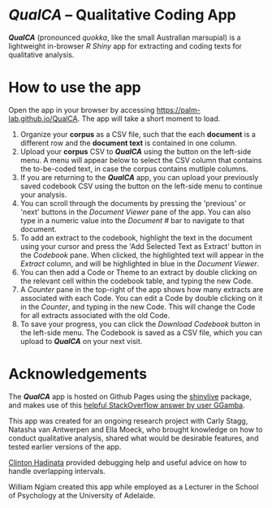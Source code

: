 # _QualCA_ – Qualitative Coding App

**_QualCA_** (pronounced _quokka_, like the small Australian marsupial) is a lightweight in-browser _R Shiny_ app for extracting and coding texts for qualitative analysis.

# How to use the app

Open the app in your browser by accessing https://palm-lab.github.io/QualCA. The app will take a short moment to load.

1. Organize your **corpus** as a CSV file, such that the each **document** is a different row and the **document text** is contained in one column.
2. Upload your **corpus** CSV to **_QualCA_** using the button on the left-side menu. A menu will appear below to select the CSV column that contains the to-be-coded text, in case the corpus contains mutliple columns.
3. If you are returning to the **_QualCA_** app, you can upload your previously saved codebook CSV using the button on the left-side menu to continue your analysis.
4. You can scroll through the documents by pressing the 'previous' or 'next' buttons in the _Document Viewer_ pane of the app. You can also type in a numeric value into the _Document #_ bar to navigate to that document.
5. To add an extract to the codebook, highlight the text in the document using your cursor and press the 'Add Selected Text as Extract' button in the _Codebook_ pane. When clicked, the highlighted text will appear in the _Extract_ column, and will be highlighted in blue in the _Document Viewer_. 
6. You can then add a Code or Theme to an extract by double clicking on the relevant cell within the codebook table, and typing the new Code.
7. A _Counter_ pane in the top-right of the app shows how many extracts are associated with each Code. You can edit a Code by double clicking on it in the _Counter_, and typing in the new Code. This will change the Code for all extracts associated with the old Code.
8. To save your progress, you can click the _Download Codebook_ button in the left-side menu. The Codebook is saved as a CSV file, which you can upload to **_QualCA_** on your next visit.

# Acknowledgements

The **_QualCA_** app is hosted on Github Pages using the [shinylive](https://posit-dev.github.io/r-shinylive/) package, and makes use of this [helpful StackOverflow answer by user GGamba](https://stackoverflow.com/questions/42274461/can-shiny-recognise-text-selection-with-mouse-highlighted-text). 

This app was created for an ongoing research project with Carly Stagg, Natasha van Antwerpen and Ella Moeck, who brought knowledge on how to conduct qualitative analysis, shared what would be desirable features, and tested earlier versions of the app.

[Clinton Hadinata](https://github.com/hadinata) provided debugging help and useful advice on how to handle overlapping intervals.

William Ngiam created this app while employed as a Lecturer in the School of Psychology at the University of Adelaide.